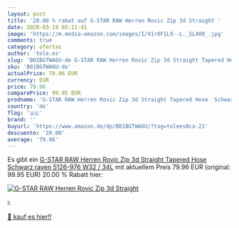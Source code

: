 ```yaml
---
layout: post
title: '20.00 % rabat auf G-STAR RAW Herren Rovic Zip 3d Straight '
date: 2020-03-19 05:11:41
image: 'https://m.media-amazon.com/images/I/41r0F1L9--L._SL400_.jpg'
comments: true
category: ofertas
author: 'tole.es'
slug: 'B01BGTWA6U-de G-STAR RAW Herren Rovic Zip 3d Straight Tapered Hose...'
sku: 'B01BGTWA6U-de'
actualPrice: 79.96 EUR
currency: EUR
price: 79.96
comparePrice: 99.95 EUR
prodname: 'G-STAR RAW Herren Rovic Zip 3d Straight Tapered Hose  Schwarz  raven 5126-976   W32 / 34L'
country: 'de'
flag: '🇩🇪'
brand: ''
buyurl: 'https://www.amazon.de/dp/B01BGTWA6U/?tag=tolees0ca-21'
descuento: '20.00'
average: '79.96'
---
```


Es gibt ein [G-STAR RAW Herren Rovic Zip 3d Straight Tapered Hose  Schwarz  raven 5126-976   W32 / 34L](https://www.amazon.de/dp/B01BGTWA6U/?tag=tolees0ca-21) mit aktuellem Preis 79.96 EUR (original: 99.95 EUR) 20.00 % Rabatt hier:

[![G-STAR RAW Herren Rovic Zip 3d Straight ](https://m.media-amazon.com/images/I/41r0F1L9--L._SL400_.jpg)](https://www.amazon.de/dp/B01BGTWA6U/?tag=tolees0ca-21)

ℹ️:


[🛒 kauf es hier!!](https://www.amazon.de/dp/B01BGTWA6U/?tag=tolees0ca-21)
